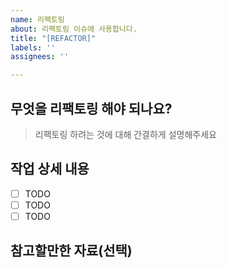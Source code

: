 ```yaml
---
name: 리팩토링
about: 리팩토링 이슈에 사용합니다.
title: "[REFACTOR]"
labels: ''
assignees: ''

---
```


## 무엇을 리팩토링 해야 되나요?

> 리팩토링 하려는 것에 대해 간결하게 설명해주세요

## 작업 상세 내용

- [ ] TODO
- [ ] TODO
- [ ] TODO

## 참고할만한 자료(선택)
